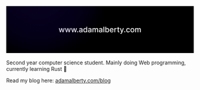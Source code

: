 <img src="https://raw.githubusercontent.com/AdamAlberty/AdamAlberty/master/github-banner.png" />

Second year computer science student. Mainly doing Web programming, currently learning Rust :crab:

Read my blog here: [adamalberty.com/blog](https://www.adamalberty.com/blog)
